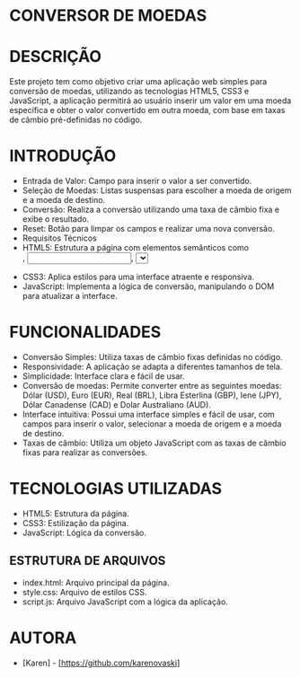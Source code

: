 # CONVERSOR DE MOEDAS


# DESCRIÇÃO
Este projeto tem como objetivo criar uma aplicação web simples para conversão de moedas, utilizando as tecnologias HTML5, CSS3 e JavaScript, a aplicação permitirá ao usuário inserir um valor em uma moeda específica e obter o valor convertido em outra moeda, com base em taxas de câmbio pré-definidas no código.

# INTRODUÇÃO
* Entrada de Valor: Campo para inserir o valor a ser convertido.
* Seleção de Moedas: Listas suspensas para escolher a moeda de origem e a moeda de destino.
* Conversão: Realiza a conversão utilizando uma taxa de câmbio fixa e exibe o resultado.
* Reset: Botão para limpar os campos e realizar uma nova conversão.
* Requisitos Técnicos
* HTML5: Estrutura a página com elementos semânticos como <form>, <input>, <select>, etc.
* CSS3: Aplica estilos para uma interface atraente e responsiva.
* JavaScript: Implementa a lógica de conversão, manipulando o DOM para atualizar a interface.

# FUNCIONALIDADES
* Conversão Simples: Utiliza taxas de câmbio fixas definidas no código.
* Responsividade: A aplicação se adapta a diferentes tamanhos de tela.
* Simplicidade: Interface clara e fácil de usar.
* Conversão de moedas: Permite converter entre as seguintes moedas: Dólar (USD), Euro (EUR), Real (BRL), Libra Esterlina (GBP), Iene (JPY), Dólar Canadense (CAD) e Dolar Australiano (AUD).
* Interface intuitiva: Possui uma interface simples e fácil de usar, com campos para inserir o valor, selecionar a moeda de origem e a moeda de destino.
* Taxas de câmbio: Utiliza um objeto JavaScript com as taxas de câmbio fixas para realizar as conversões.

# TECNOLOGIAS UTILIZADAS
* HTML5: Estrutura da página.
* CSS3: Estilização da página.
* JavaScript: Lógica da conversão.

## ESTRUTURA DE ARQUIVOS
* index.html: Arquivo principal da página.
* style.css: Arquivo de estilos CSS.
* script.js: Arquivo JavaScript com a lógica da aplicação.

# AUTORA
* [Karen] - [https://github.com/karenovaski]

